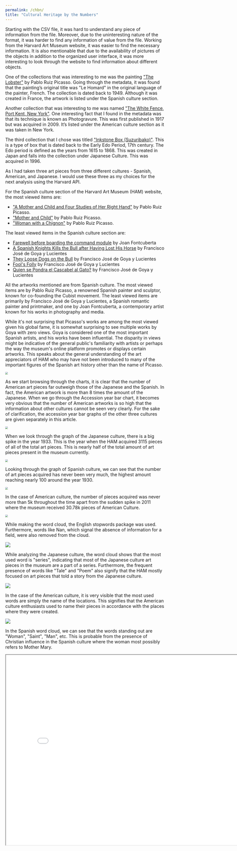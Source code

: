```yaml
---
permalink: /chbn/
title: "Cultural Heritage by the Numbers"
---
```


Starting with the CSV file, it was hard to understand any piece of information from the file. Moreover, due to the uninteresting nature of the format, it was harder to find any information of value from the file. Working from the Harvard Art Museum website, it was easier to find the necessary information. It is also mentionable that due to the availability of pictures of the objects in addition to the organized user interface, it was more interesting to look through the website to find information about different objects.

One of the collections that was interesting to me was the painting ["The Lobster"](https://hvrd.art/o/278689) by Pablo Ruiz Picasso. Going through the metadata, it was found that the painting’s original title was "Le Homard" in the original language of the painter, French. The collection is dated back to 1949. Although it was created in France, the artwork is listed under the Spanish culture section.

Another collection that was interesting to me was named ["The White Fence, Port Kent, New York"](https://hvrd.art/o/331744). One interesting fact that I found in the metadata was that its technique is known as Photogravure. This was first published in 1917 but was acquired in 2009. It’s listed under the American culture section as it was taken in New York.

The third collection that I chose was titled ["Inkstone Box (Suzuribako)"](https://hvrd.art/o/200514). This is a type of box that is dated back to the Early Edo Period, 17th century. The Edo period is defined as the years from 1615 to 1868. This was created in Japan and falls into the collection under Japanese Culture. This was acquired in 1996.

As I had taken three art pieces from three different cultures - Spanish, American, and Japanese. I would use these three as my choices for the next analysis using the Harvard API.

For the Spanish culture section of the Harvard Art Museum (HAM) website, the most viewed items are:

- ["A Mother and Child and Four Studies of Her Right Hand"](https://harvardartmuseums.org/collections/object/299997) by Pablo Ruiz Picasso.
- ["Mother and Child"](https://harvardartmuseums.org/collections/object/299993) by Pablo Ruiz Picasso.
- ["Woman with a Chignon"](https://harvardartmuseums.org/collections/object/229046) by Pablo Ruiz Picasso.

The least viewed items in the Spanish culture section are:

- [Farewell before boarding the command module](https://www.harvardartmuseums.org/collections/object/49921) by Joan Fontcuberta
- [A Spanish Knights Kills the Bull after Having Lost His Horse](https://www.harvardartmuseums.org/collections/object/277220) by Francisco José de Goya y Lucientes
- [They Loose Dogs on the Bull](https://www.harvardartmuseums.org/collections/object/277714) by Francisco José de Goya y Lucientes
- [Fool's Folly](https://www.harvardartmuseums.org/collections/object/342804) by Francisco José de Goya y Lucientes
- [Quien se Pondra el Cascabel al Gato?](https://www.harvardartmuseums.org/collections/object/370276) by Francisco José de Goya y Lucientes

All the artworks mentioned are from Spanish culture. The most viewed items are by Pablo Ruiz Picasso, a renowned Spanish painter and sculptor, known for co-founding the Cubist movement. The least viewed items are primarily by Francisco José de Goya y Lucientes, a Spanish romantic painter and printmaker, and one by Joan Fontcuberta, a contemporary artist known for his works in photography and media.

While it's not surprising that Picasso's works are among the most viewed given his global fame, it is somewhat surprising to see multiple works by Goya with zero views. Goya is considered one of the most important Spanish artists, and his works have been influential. The disparity in views might be indicative of the general public's familiarity with artists or perhaps the way the museum's online platform promotes or displays certain artworks. This speaks about the general understanding of the art appreciators of HAM who may have not been introduced to many of the important figures of the Spanish art history other than the name of Picasso. 

<img src="/assets/images/number_all.png" style="zoom:50%"/>

As we start browsing through the charts, it is clear that the number of American art pieces far outweigh those of the Japanese and the Spanish. In fact, the American artwork is more than 8 times the amount of the Japanese. When we go through the Accession year bar chart, it becomes very obvious that the number of American artworks is so high that the information about other cultures cannot be seen very clearly. For the sake of clarification, the accession year bar graphs of the other three cultures are given separately in this article.

<img src="/assets/images/Accession_year_all.png" style="zoom:50%"/>

When we look through the graph of the Japanese culture, there is a big spike in the year 1933. This is the year when the HAM acquired 3115 pieces of all of the total art pieces. This is nearly half of the total amount of art pieces present in the museum currently.

<img src="/assets/images/accession_year_japanese.png" style="zoom:50%"/>

Looking through the graph of Spanish culture, we can see that the number of art pieces acquired has never been very much, the highest amount reaching nearly 100 around the year 1930. 

<img src="/assets/images/accession_year_spanish.png" style="zoom:50%"/>

In the case of American culture, the number of pieces acquired was never more than 5k throughout the time apart from the sudden spike in 2011 where the museum received 30.78k pieces of American Culture.

<img src="/assets/images/accession_year_american.png" style="zoom:50%"/>

While making the word cloud, the English stopwords package was used. Furthermore, words like Nan, which signal the absence of information for a field, were also removed from the cloud.

<img src="/assets/images/Japanese.png" style="zoom:100%"/>

While analyzing the Japanese culture, the word cloud shows that the most used word is "series", indicating that most of the Japanese culture art pieces in the museum are a part of a series. Furthermore, the frequent presence of words like "Tale" and "Poem" also signify that the HAM mostly focused on art pieces that told a story from the Japanese culture.

<img src="/assets/images/American.png" style="zoom:100%"/>

In the case of the American culture, it is very visible that the most used words are simply the name of the locations. This signifies that the American culture enthusiasts used to name their pieces in accordance with the places where they were created.

<img src="/assets/images/Spanish.png" style="zoom:100%"/>

In the Spanish word cloud, we can see that the words standing out are "Woman", "Saint", "Man", etc. This is probable from the presence of Christian influence in the Spanish culture where the woman most possibly refers to Mother Mary.

<iframe src="/assets/kepler.gl.html" width="800" height="600"></iframe>